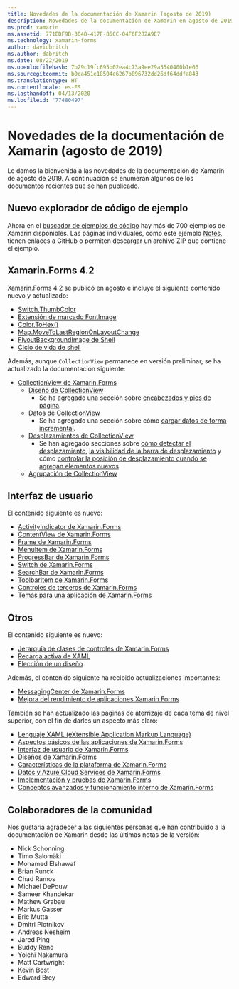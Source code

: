 ```yaml
---
title: Novedades de la documentación de Xamarin (agosto de 2019)
description: Novedades de la documentación de Xamarin en agosto de 2019.
ms.prod: xamarin
ms.assetid: 771EDF9B-3048-417F-85CC-04F6F282A9E7
ms.technology: xamarin-forms
author: davidbritch
ms.author: dabritch
ms.date: 08/22/2019
ms.openlocfilehash: 7b29c19fc695b02ea4c73a9ee29a5540400b1e66
ms.sourcegitcommit: b0ea451e18504e6267b896732dd26df64ddfa843
ms.translationtype: HT
ms.contentlocale: es-ES
ms.lasthandoff: 04/13/2020
ms.locfileid: "77480497"
---
```

# <a name="xamarin-docs-whats-new-august-2019"></a>Novedades de la documentación de Xamarin (agosto de 2019)

Le damos la bienvenida a las novedades de la documentación de Xamarin de agosto de 2019. A continuación se enumeran algunos de los documentos recientes que se han publicado.

## <a name="new-sample-code-browser"></a>Nuevo explorador de código de ejemplo

Ahora en el [buscador de ejemplos de código](https://docs.microsoft.com/samples/browse/?products=xamarin) hay más de 700 ejemplos de Xamarin disponibles. Las páginas individuales, como este ejemplo [Notes](https://docs.microsoft.com/samples/xamarin/xamarin-forms-samples/getstarted-notes-singlepage/), tienen enlaces a GitHub o permiten descargar un archivo ZIP que contiene el ejemplo.

## <a name="xamarinforms-42"></a>Xamarin.Forms 4.2

Xamarin.Forms 4.2 se publicó en agosto e incluye el siguiente contenido nuevo y actualizado:

- [Switch.ThumbColor](~/xamarin-forms/user-interface/switch.md#switch-appearance)
- [Extensión de marcado FontImage](~/xamarin-forms/xaml/markup-extensions/consuming.md#fontimage-markup-extension)
- [Color.ToHex()](~/xamarin-forms/user-interface/colors.md#additional-methods)
- [Map.MoveToLastRegionOnLayoutChange](~/xamarin-forms/user-interface/map/map.md#maintain-map-region-on-layout-change)
- [FlyoutBackgroundImage de Shell](~/xamarin-forms/app-fundamentals/shell/flyout.md#flyout-background-image)
- [Ciclo de vida de shell](~/xamarin-forms/app-fundamentals/shell/lifecycle.md)

Además, aunque `CollectionView` permanece en versión preliminar, se ha actualizado la documentación siguiente:

- [CollectionView de Xamarin.Forms](~/xamarin-forms/user-interface/collectionview/index.md)
  - [Diseño de CollectionView](~/xamarin-forms/user-interface/collectionview/layout.md)
    - Se ha agregado una sección sobre [encabezados y pies de página](~/xamarin-forms/user-interface/collectionview/layout.md#headers-and-footers).
  - [Datos de CollectionView](~/xamarin-forms/user-interface/collectionview/populate-data.md)
    - Se ha agregado una sección sobre cómo [cargar datos de forma incremental](~/xamarin-forms/user-interface/collectionview/populate-data.md#load-data-incrementally).
  - [Desplazamientos de CollectionView](~/xamarin-forms/user-interface/collectionview/scrolling.md)
    - Se han agregado secciones sobre [cómo detectar el desplazamiento](~/xamarin-forms/user-interface/collectionview/scrolling.md#detect-scrolling), [la visibilidad de la barra de desplazamiento](~/xamarin-forms/user-interface/collectionview/scrolling.md#scroll-bar-visibility) y cómo [controlar la posición de desplazamiento cuando se agregan elementos nuevos](~/xamarin-forms/user-interface/collectionview/scrolling.md#control-scroll-position-when-new-items-are-added).
  - [Agrupación de CollectionView](~/xamarin-forms/user-interface/collectionview/grouping.md)

## <a name="user-interface"></a>Interfaz de usuario

El contenido siguiente es nuevo:

- [ActivityIndicator de Xamarin.Forms](~/xamarin-forms/user-interface/activityindicator.md)
- [ContentView de Xamarin.Forms](~/xamarin-forms/user-interface/layouts/contentview.md)
- [Frame de Xamarin.Forms](~/xamarin-forms/user-interface/layouts/frame.md)
- [MenuItem de Xamarin.Forms](~/xamarin-forms/user-interface/menuitem.md)
- [ProgressBar de Xamarin.Forms](~/xamarin-forms/user-interface/progressbar.md)
- [Switch de Xamarin.Forms](~/xamarin-forms/user-interface/switch.md)
- [SearchBar de Xamarin.Forms](~/xamarin-forms/user-interface/searchbar.md)
- [ToolbarItem de Xamarin.Forms](~/xamarin-forms/user-interface/toolbaritem.md)
- [Controles de terceros de Xamarin.Forms](~/xamarin-forms/user-interface/controls/thirdparty.md)
- [Temas para una aplicación de Xamarin.Forms](~/xamarin-forms/user-interface/theming/theming.md)

## <a name="other"></a>Otros

El contenido siguiente es nuevo:

- [Jerarquía de clases de controles de Xamarin.Forms](~/xamarin-forms/internals/class-hierarchy.md)
- [Recarga activa de XAML](~/xamarin-forms/xaml/hot-reload.md)
- [Elección de un diseño](~/xamarin-forms/user-interface/layouts/choose-layout.md)

Además, el contenido siguiente ha recibido actualizaciones importantes:

- [MessagingCenter de Xamarin.Forms](~/xamarin-forms/app-fundamentals/messaging-center.md)
- [Mejora del rendimiento de aplicaciones Xamarin.Forms](~/xamarin-forms/deploy-test/performance.md)

También se han actualizado las páginas de aterrizaje de cada tema de nivel superior, con el fin de darles un aspecto más claro:

- [Lenguaje XAML (eXtensible Application Markup Language)](~/xamarin-forms/xaml/index.yml)
- [Aspectos básicos de las aplicaciones de Xamarin.Forms](~/xamarin-forms/app-fundamentals/index.yml)
- [Interfaz de usuario de Xamarin.Forms](~/xamarin-forms/user-interface/index.yml)
- [Diseños de Xamarin.Forms](~/xamarin-forms/user-interface/layouts/index.yml)
- [Características de la plataforma de Xamarin.Forms](~/xamarin-forms/platform/index.yml)
- [Datos y Azure Cloud Services de Xamarin.Forms](~/xamarin-forms/data-cloud/index.yml)
- [Implementación y pruebas de Xamarin.Forms](~/xamarin-forms/deploy-test/index.yml)
- [Conceptos avanzados y funcionamiento interno de Xamarin.Forms](~/xamarin-forms/internals/index.md)

## <a name="community-contributors"></a>Colaboradores de la comunidad

Nos gustaría agradecer a las siguientes personas que han contribuido a la documentación de Xamarin desde las últimas notas de la versión:

- Nick Schonning
- Timo Salomäki
- Mohamed Elshawaf
- Brian Runck
- Chad Ramos
- Michael DePouw
- Sameer Khandekar
- Mathew Grabau
- Markus Gasser
- Eric Mutta
- Dmitri Plotnikov
- Andreas Nesheim
- Jared Ping
- Buddy Reno
- Yoichi Nakamura
- Matt Cartwright
- Kevin Bost
- Edward Brey
